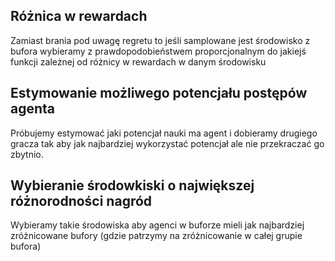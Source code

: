 ## Różnica w rewardach

Zamiast brania pod uwagę regretu to jeśli samplowane jest środowisko z bufora wybieramy z prawdopodobieństwem proporcjonalnym do jakiejś funkcji zależnej od różnicy w rewardach w danym środowisku

## Estymowanie możliwego potencjału postępów agenta 

Próbujemy estymować jaki potencjał nauki ma agent i dobieramy drugiego gracza tak aby jak najbardziej wykorzystać potencjał ale nie przekraczać go zbytnio.

## Wybieranie środowkiski o największej różnorodności nagród

Wybieramy takie środowiska aby agenci w buforze mieli jak najbardziej zróżnicowane bufory (gdzie patrzymy na zróżnicowanie w całej grupie bufora)